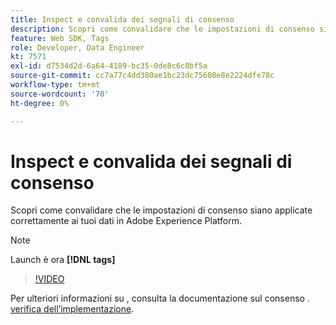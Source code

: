 ```yaml
---
title: Inspect e convalida dei segnali di consenso
description: Scopri come convalidare che le impostazioni di consenso siano applicate correttamente ai tuoi dati in Adobe Experience Platform.
feature: Web SDK, Tags
role: Developer, Data Engineer
kt: 7571
exl-id: d7534d2d-6a64-4189-bc35-0de8c6c8bf5a
source-git-commit: cc7a77c4dd380ae1bc23dc75608e8e2224dfe78c
workflow-type: tm+mt
source-wordcount: '70'
ht-degree: 0%

---
```


# Inspect e convalida dei segnali di consenso

Scopri come convalidare che le impostazioni di consenso siano applicate correttamente ai tuoi dati in Adobe Experience Platform.


>[!NOTE]
>
> Launch è ora **[!DNL tags]**

>[!VIDEO](https://video.tv.adobe.com/v/332696/?quality=12&learn=on)

Per ulteriori informazioni su , consulta la documentazione sul consenso . [verifica dell’implementazione](https://experienceleague.adobe.com/docs/experience-platform/landing/governance-privacy-security/consent/adobe/overview.html?lang=en#test-implementation).
